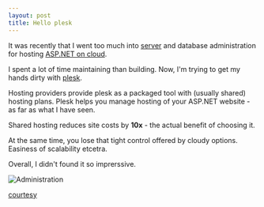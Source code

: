 ```yaml
---
layout: post
title: Hello plesk
---
```


It was recently that I went too much into [server](/launch-pre-requisites/) and database administration for hosting [ASP.NET on  cloud](https://cloud.google.com/launcher/solution/click-to-deploy-images/aspnet).

I spent a lot of time maintaining than building. Now, I'm trying to get my hands dirty with [plesk](http://www.odin.com/products/plesk/).

Hosting providers provide plesk as a packaged tool with (usually shared) hosting plans. Plesk helps you manage hosting of your ASP.NET website - as far as what I have seen.

Shared hosting reduces site costs by **10x** - the actual benefit of choosing it.

At the same time, you lose that tight control offered by cloudy options. Easiness of scalability etcetra.

Overall, I didn't found it so imprerssive.

![Administration](http://cdn.meme.am/instances/40967961.jpg)

[courtesy](http://memegenerator.net/instance/40967961)

